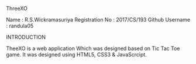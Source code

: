 ThreeXO

Name            : R.S.Wickramasuriya
Registration No : 2017/CS/193
Github Username : randula05

INTRODUCTION

TheeXO is a web application Which was designed based on Tic Tac Toe game.
It was designed using HTML5, CSS3 & JavaScrcipt.



